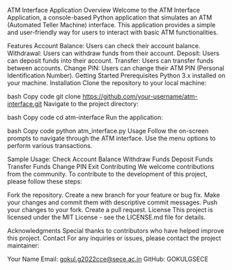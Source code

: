 ATM Interface Application
Overview
Welcome to the ATM Interface Application, a console-based Python application that simulates an ATM (Automated Teller Machine) interface. This application provides a simple and user-friendly way for users to interact with basic ATM functionalities.

Features
Account Balance: Users can check their account balance.
Withdrawal: Users can withdraw funds from their account.
Deposit: Users can deposit funds into their account.
Transfer: Users can transfer funds between accounts.
Change PIN: Users can change their ATM PIN (Personal Identification Number).
Getting Started
Prerequisites
Python 3.x installed on your machine.
Installation
Clone the repository to your local machine:

bash
Copy code
git clone https://github.com/your-username/atm-interface.git
Navigate to the project directory:

bash
Copy code
cd atm-interface
Run the application:

bash
Copy code
python atm_interface.py
Usage
Follow the on-screen prompts to navigate through the ATM interface. Use the menu options to perform various transactions.

Sample Usage:
Check Account Balance
Withdraw Funds
Deposit Funds
Transfer Funds
Change PIN
Exit
Contributing
We welcome contributions from the community. To contribute to the development of this project, please follow these steps:

Fork the repository.
Create a new branch for your feature or bug fix.
Make your changes and commit them with descriptive commit messages.
Push your changes to your fork.
Create a pull request.
License
This project is licensed under the MIT License - see the LICENSE.md file for details.

Acknowledgments
Special thanks to contributors who have helped improve this project.
Contact
For any inquiries or issues, please contact the project maintainer:

Your Name
Email: gokul.g2022cce@sece.ac.in
GitHub: GOKULGSECE
